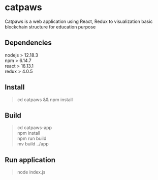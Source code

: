 # catpaws
Catpaws is a web application using React, Redux to visualization basic blockchain structure for education purpose

## Dependencies
nodejs > 12.18.3<br/>npm > 6.14.7<br/>react > 16.13.1<br/>redux > 4.0.5

## Install
> cd catpaws && npm install

## Build
> cd catpaws-app<br/>npm install<br/>npm run build<br/>mv build ../app

## Run application
> node index.js
